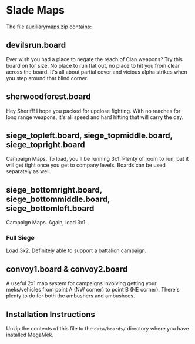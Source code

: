 # Slade Maps

The file auxiliarymaps.zip contains:

## devilsrun.board

Ever wish you had a place to negate the reach of Clan weapons? Try this board on for size. No place to
run flat out, no place to hit you from clear across the board. It's all about partial cover and vicious alpha strikes
when you step around that blind corner.

## sherwoodforest.board

Hey Sheriff!  I hope you packed for upclose fighting. With no reaches for long range weapons, it's all speed and hard
hitting that will carry the day.

## siege_topleft.board, siege_topmiddle.board, siege_topright.board

Campaign Maps. To load, you'll be running 3x1. Plenty of room to run, but it will get tight once you get to company
levels. Boards can be used separately as well.

## siege_bottomright.board, siege_bottommiddle.board, siege_bottomleft.board

Campaign Maps. Again, load 3x1.

### Full Siege

Load 3x2. Definitely able to support a battalion campaign.

## convoy1.board & convoy2.board

A useful 2x1 map system for campaigns involving getting your meks/vehicles from point A (NW corner) to point B (NE
corner). There's plenty to do for both the ambushers and ambushees.

## Installation Instructions

Unzip the contents of this file to the `data/boards/` directory where you have installed MegaMek.
